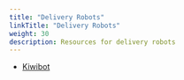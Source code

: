 ```yaml
---
title: "Delivery Robots"
linkTitle: "Delivery Robots"
weight: 30
description: Resources for delivery robots
---
```


* [Kiwibot](https://www.kiwibot.com/)
